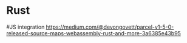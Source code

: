 # Rust
#JS integration
https://medium.com/@devongovett/parcel-v1-5-0-released-source-maps-webassembly-rust-and-more-3a6385e43b95
